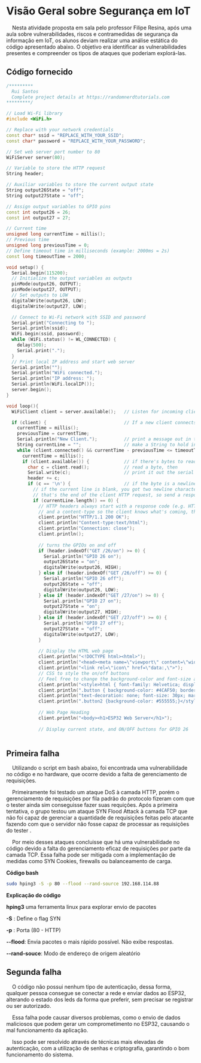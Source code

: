 # Visão Geral sobre Segurança em IoT
&nbsp;&nbsp;&nbsp; Nesta atividade proposta em sala pelo professor Filipe Resina, após uma aula sobre vulnerabilidades, riscos e contramedidas de segurança da informação em IoT, os alunos deviam realizar uma análise estática do código apresentado abaixo. O objetivo era identificar as vulnerabilidades presentes e compreender os tipos de ataques que poderiam explorá-las.

## Código fornecido
```cpp
/*********
  Rui Santos
  Complete project details at https://randomnerdtutorials.com  
*********/

// Load Wi-Fi library
#include <WiFi.h>

// Replace with your network credentials
const char* ssid = "REPLACE_WITH_YOUR_SSID";
const char* password = "REPLACE_WITH_YOUR_PASSWORD";

// Set web server port number to 80
WiFiServer server(80);

// Variable to store the HTTP request
String header;

// Auxiliar variables to store the current output state
String output26State = "off";
String output27State = "off";

// Assign output variables to GPIO pins
const int output26 = 26;
const int output27 = 27;

// Current time
unsigned long currentTime = millis();
// Previous time
unsigned long previousTime = 0; 
// Define timeout time in milliseconds (example: 2000ms = 2s)
const long timeoutTime = 2000;

void setup() {
  Serial.begin(115200);
  // Initialize the output variables as outputs
  pinMode(output26, OUTPUT);
  pinMode(output27, OUTPUT);
  // Set outputs to LOW
  digitalWrite(output26, LOW);
  digitalWrite(output27, LOW);

  // Connect to Wi-Fi network with SSID and password
  Serial.print("Connecting to ");
  Serial.println(ssid);
  WiFi.begin(ssid, password);
  while (WiFi.status() != WL_CONNECTED) {
    delay(500);
    Serial.print(".");
  }
  // Print local IP address and start web server
  Serial.println("");
  Serial.println("WiFi connected.");
  Serial.println("IP address: ");
  Serial.println(WiFi.localIP());
  server.begin();
}

void loop(){
  WiFiClient client = server.available();   // Listen for incoming clients

  if (client) {                             // If a new client connects,
    currentTime = millis();
    previousTime = currentTime;
    Serial.println("New Client.");          // print a message out in the serial port
    String currentLine = "";                // make a String to hold incoming data from the client
    while (client.connected() && currentTime - previousTime <= timeoutTime) {  // loop while the client's connected
      currentTime = millis();
      if (client.available()) {             // if there's bytes to read from the client,
        char c = client.read();             // read a byte, then
        Serial.write(c);                    // print it out the serial monitor
        header += c;
        if (c == '\n') {                    // if the byte is a newline character
          // if the current line is blank, you got two newline characters in a row.
          // that's the end of the client HTTP request, so send a response:
          if (currentLine.length() == 0) {
            // HTTP headers always start with a response code (e.g. HTTP/1.1 200 OK)
            // and a content-type so the client knows what's coming, then a blank line:
            client.println("HTTP/1.1 200 OK");
            client.println("Content-type:text/html");
            client.println("Connection: close");
            client.println();
            
            // turns the GPIOs on and off
            if (header.indexOf("GET /26/on") >= 0) {
              Serial.println("GPIO 26 on");
              output26State = "on";
              digitalWrite(output26, HIGH);
            } else if (header.indexOf("GET /26/off") >= 0) {
              Serial.println("GPIO 26 off");
              output26State = "off";
              digitalWrite(output26, LOW);
            } else if (header.indexOf("GET /27/on") >= 0) {
              Serial.println("GPIO 27 on");
              output27State = "on";
              digitalWrite(output27, HIGH);
            } else if (header.indexOf("GET /27/off") >= 0) {
              Serial.println("GPIO 27 off");
              output27State = "off";
              digitalWrite(output27, LOW);
            }
            
            // Display the HTML web page
            client.println("<!DOCTYPE html><html>");
            client.println("<head><meta name=\"viewport\" content=\"width=device-width, initial-scale=1\">");
            client.println("<link rel=\"icon\" href=\"data:,\">");
            // CSS to style the on/off buttons 
            // Feel free to change the background-color and font-size attributes to fit your preferences
            client.println("<style>html { font-family: Helvetica; display: inline-block; margin: 0px auto; text-align: center;}");
            client.println(".button { background-color: #4CAF50; border: none; color: white; padding: 16px 40px;");
            client.println("text-decoration: none; font-size: 30px; margin: 2px; cursor: pointer;}");
            client.println(".button2 {background-color: #555555;}</style></head>");
            
            // Web Page Heading
            client.println("<body><h1>ESP32 Web Server</h1>");
            
            // Display current state, and ON/OFF buttons for GPIO 26  
      
```
## Primeira falha
&nbsp;&nbsp;&nbsp; Utilizando o script em bash abaixo, foi encontrada uma vulnerabilidade no código e no hardware, que ocorre devido a falta de gerenciamento de requisições. 

&nbsp;&nbsp;&nbsp; Primeiramente foi testado um ataque DoS à camada HTTP, porém o gerenciamento de requisições por fila padrão do protocolo fizeram com que o tester ainda sim conseguisse fazer suas requições. Após a primeira tentativa, o grupo testou um ataque SYN Flood Attack à camada TCP que não foi capaz de gerenciar a quantidade de requisições feitas pelo atacante fazendo com que o servidor não fosse capaz de processar as requisições do tester .

&nbsp;&nbsp;&nbsp; Por meio desses ataques concluisse que há uma vulnerabilidade no código devido a falta do gerenciamento eficaz de requisições por parte da camada TCP. Essa falha pode ser mitigada com a implementação de medidas como SYN Cookies, firewalls ou balanceamento de carga.

**Código bash**
```bash
sudo hping3 -S -p 80 --flood --rand-source 192.168.114.88
```

**Explicação do código**

**hping3**  uma ferramenta linux para explorar envio de pacotes

**-S** : Define o flag SYN

**-p** : Porta (80 - HTTP)

**--flood**: Envia pacotes o mais rápido possível. Não exibe respostas.

**--rand-souce**: Modo de endereço de origem aleatório

## Segunda falha

&nbsp;&nbsp;&nbsp; O código não possui nenhum tipo de autenticação, dessa forma, qualquer pessoa consegue se conectar a rede e enviar dados ao ESP32, alterando o estado dos leds da forma que preferir, sem precisar se registrar ou ser autorizado.

&nbsp;&nbsp;&nbsp; Essa falha pode causar diversos problemas, como o envio de dados maliciosos que podem gerar um comprometimento no ESP32, causando o mal funcionamento da aplicação.

&nbsp;&nbsp;&nbsp; Isso pode ser resolvido através de técnicas mais elevadas de autenticação, com a utilização de senhas e criptografia, garantindo o bom funcionamento do sistema.